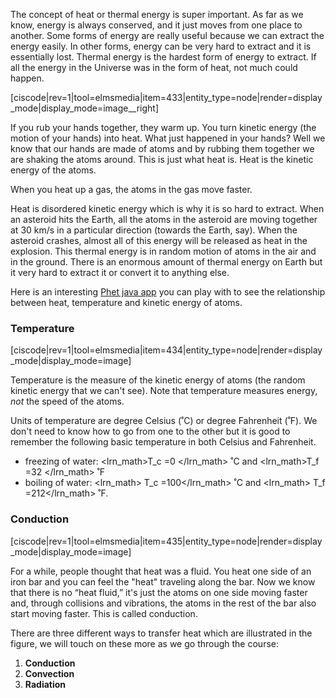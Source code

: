 The concept of heat or thermal energy is super important. As far as we know, energy is always conserved, and it just moves from one place to another. Some forms of energy are really useful because we can extract the energy easily. In other forms, energy can be very hard to extract and it is essentially lost. Thermal energy is the hardest form of energy to extract. If all the energy in the Universe was in the form of heat, not much could happen.

[ciscode|rev=1|tool=elmsmedia|item=433|entity_type=node|render=display_mode|display_mode=image__right]

If you rub your hands together, they warm up. You turn kinetic energy \(the motion of your hands\) into heat. What just happened in your hands? Well we know that our hands are made of atoms and by rubbing them together we are shaking the atoms around. This is just what heat is. Heat is the kinetic energy of the atoms.

When you heat up a gas, the atoms in the gas move faster.

Heat is disordered kinetic energy which is why it is so hard to extract. When an asteroid hits the Earth, all the atoms in the asteroid are moving together at 30 km/s in a particular direction \(towards the Earth, say\). When the asteroid crashes, almost all of this energy will be released as heat in the explosion. This thermal energy is in random motion of atoms in the air and in the ground. There is an enormous amount of thermal energy on Earth but it very hard to extract it or convert it to anything else.

Here is an interesting [Phet java app](https://phet.colorado.edu/sims/ideal-gas/gas-properties_en.jnlp
) you can play with to see the relationship between heat, temperature and kinetic energy of atoms. 

### Temperature

[ciscode|rev=1|tool=elmsmedia|item=434|entity_type=node|render=display_mode|display_mode=image]

Temperature is the measure of the kinetic energy of atoms \(the random kinetic energy that we can't see\). Note that temperature measures energy, _not_ the speed of the atoms.

Units of temperature are degree Celsius \(˚C\) or degree Fahrenheit \(˚F\). We don't need to know how to go from one to the other but it is good to remember the following basic temperature in both Celsius and Fahrenheit.

* freezing of water: <lrn_math>T\_c =0 </lrn_math> ˚C and <lrn_math>T\_f =32 </lrn_math> ˚F
* boiling of water: <lrn_math> T\_c =100</lrn_math> ˚C and <lrn_math> T\_f =212</lrn_math> ˚F.

### Conduction

[ciscode|rev=1|tool=elmsmedia|item=435|entity_type=node|render=display_mode|display_mode=image]

For a while, people thought that heat was a fluid. You heat one side of an iron bar and you can feel the "heat" traveling along the bar. Now we know that there is no “heat fluid,” it's just the atoms on one side moving faster and, through collisions and vibrations, the atoms in the rest of the bar also start moving faster. This is called conduction.

There are three different ways to transfer heat which are illustrated in the figure, we will touch on these more as we go through the course:

1. **Conduction**
2. **Convection**
3. **Radiation**



